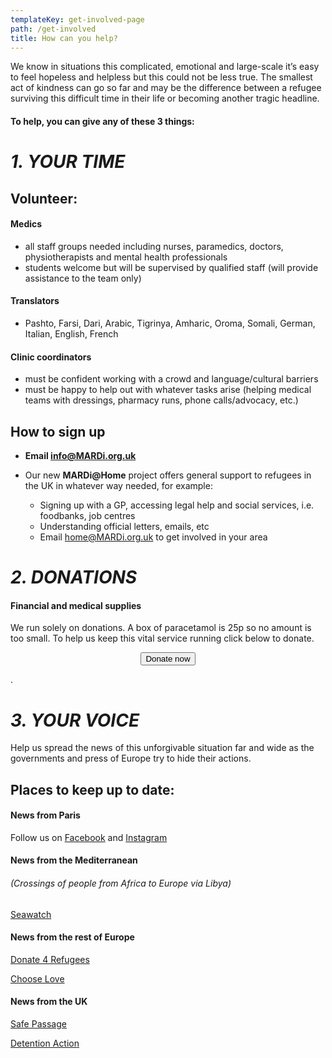 ```yaml
---
templateKey: get-involved-page
path: /get-involved
title: How can you help?
---
```

We know in situations this complicated, emotional and large-scale it’s easy to feel hopeless and helpless but this could not be less true. The smallest act of kindness can go so far and may be the difference between a refugee surviving this difficult time in their life or becoming another tragic headline.

#### To help, you can give any of these 3 things:

# *1. YOUR TIME*

## Volunteer:

#### Medics

* all staff groups needed including nurses, paramedics, doctors, physiotherapists and mental health professionals
* students welcome but will be supervised by qualified staff (will provide assistance to the team only)

#### Translators

* Pashto, Farsi, Dari, Arabic, Tigrinya, Amharic, Oroma, Somali, German, Italian, English, French

#### Clinic coordinators

* must be confident working with a crowd and language/cultural barriers
* must be happy to help out with whatever tasks arise (helping medical teams with dressings, pharmacy runs, phone calls/advocacy, etc.)

## How to sign up

* **Email [info@MARDi.org.uk](mailto:info@MARDi.org.uk)** 
* Our new **MARDi@Home** project offers general support to refugees in the UK in whatever way needed, for example:

  * Signing up with a GP, accessing legal help and social services, i.e. foodbanks, job centres
  * Understanding official letters, emails, etc
  * Email [home@MARDi.org.uk](mailto:home@MARDi.org.uk) to get involved in your area

# *2. DONATIONS*

#### Financial and medical supplies

We run solely on donations. A box of paracetamol is 25p so no amount is too small. To help us keep this vital service running click below to donate.

<center>
<form action="https://www.paypal.com/cgi-bin/webscr"
      method="post"
      target="_blank"
      >
        <input name="cmd" type="hidden" value="_s-xclick" />
          <input name="hosted_button_id" type="hidden" value="7CT2YW5N47BKU" />
          <button
            alt="Donate with PayPal button"
            type="submit"
            class="button donate-button"
          >
            Donate now
          </button>
</form>
</center>

.



# *3. YOUR VOICE*

Help us spread the news of this unforgivable situation far and wide as the governments and press of Europe try to hide their actions.

## Places to keep up to date:

#### News from Paris

Follow us on [ Facebook](https://www.facebook.com/MARDi.france2019/) and [Instagram](https://www.instagram.com/mardi.france2019/)

#### News from the Mediterranean 

###### (Crossings of people from Africa to Europe via Libya)

[Seawatch](https://www.instagram.com/seawatchcrew/)

#### News from the rest of Europe

[Donate 4 Refugees](https://www.facebook.com/Donate4Refugees.org/)

[Choose Love](https://www.instagram.com/chooselove/)

#### News from the UK

[Safe Passage](https://www.facebook.com/SafePassageInt)

[Detention Action](https://www.facebook.com/pg/DetentionAction/posts/?ref=page_internal)